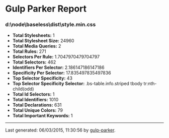 # Gulp Parker Report


### d:\node\baseless\dist\style.min.css

- **Total Stylesheets:** 1
- **Total Stylesheet Size:** 24960
- **Total Media Queries:** 2
- **Total Rules:** 271
- **Selectors Per Rule:** 1.7047970479704797
- **Total Selectors:** 462
- **Identifiers Per Selector:** 2.186147186147186
- **Specificity Per Selector:** 17.835497835497836
- **Top Selector Specificity:** 43
- **Top Selector Specificity Selector:** .bs-table.info.striped tbody tr:nth-child(odd)
- **Total Id Selectors:** 1
- **Total Identifiers:** 1010
- **Total Declarations:** 631
- **Total Unique Colors:** 79
- **Total Important Keywords:** 1

* * *

Last generated: 06/03/2015, 11:30:56 by [gulp-parker](https://github.com/PavelDemyanenko/gulp-parker).
